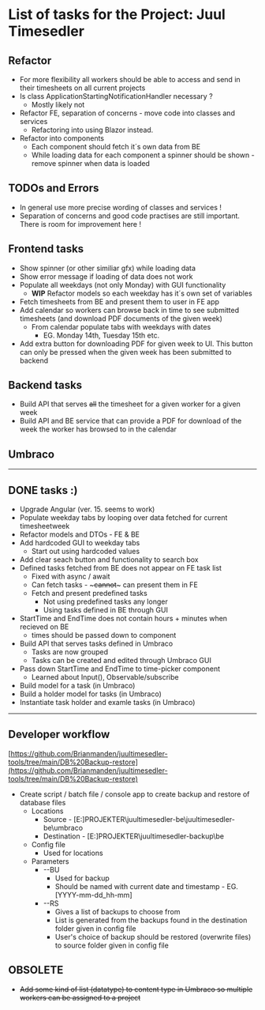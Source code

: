 # List of tasks for the Project: Juul Timesedler

## Refactor

* For more flexibility all workers should be able to access and send in their timesheets on all current projects
* Is class ApplicationStartingNotificationHandler necessary ?
  * Mostly likely not
* Refactor FE, separation of concerns - move code into classes and services
  * Refactoring into using Blazor instead.
* Refactor into components
  * Each component should fetch it´s own data from BE
  * While loading data for each component a spinner should be shown - remove spinner when data is loaded

## TODOs and Errors

* In general use more precise wording of classes and services !
* Separation of concerns and good code practises are still important. There is room for improvement here !

## Frontend tasks

* Show spinner (or other similiar gfx) while loading data
* Show error message if loading of data does not work
* Populate all weekdays (not only Monday) with GUI functionality
  * **WIP** Refactor models so each weekday has it´s own set of variables
* Fetch timesheets from BE and present them to user in FE app
* Add calendar so workers can browse back in time to see submitted timesheets (and download PDF documents of the given week)
  * From calendar populate tabs with weekdays with dates
    * EG. Monday 14th, Tuesday 15th etc.
* Add extra button for downloading PDF for given week to UI. This button can only be pressed when the given week has been submitted to backend

## Backend tasks

* Build API that serves ~~all~~ the timesheet for a given worker for a given week
* Build API and BE service that can provide a PDF for download of the week the worker has browsed to in the calendar

## Umbraco

---

## DONE tasks :)

* Upgrade Angular (ver. 15. seems to work)
* Populate weekday tabs by looping over data fetched for current timesheetweek
* Refactor models and DTOs - FE & BE
* Add hardcoded GUI to weekday tabs
  * Start out using hardcoded values
* Add clear seach button and functionality to search box
* Defined tasks fetched from BE does not appear on FE task list
  * Fixed with async / await
  * Can fetch tasks - ~~~cannot~~~ can present them in FE
  * Fetch and present predefined tasks
    * Not using predefined tasks any longer
    * Using tasks defined in BE through GUI
* StartTime and EndTime does not contain hours + minutes when recieved on BE
  * times should be passed down to component
* Build API that serves tasks defined in Umbraco
  * Tasks are now grouped
  * Tasks can be created and edited through Umbraco GUI
* Pass down StartTime and EndTime to time-picker component
  * Learned about Input(), Observable/subscribe
* Build model for a task (in Umbraco)
* Build a holder model for tasks (in Umbraco)
* Instantiate task holder and examle tasks (in Umbraco)

---

## Developer workflow

[https://github.com/Brianmanden/juultimesedler-tools/tree/main/DB%20Backup-restore](https://github.com/Brianmanden/juultimesedler-tools/tree/main/DB%20Backup-restore)

* Create script / batch file / console app to create backup and restore of database files
  * Locations
    * Source - [E:\]PROJEKTER\juultimesedler-be\juultimesedler-be\umbraco
    * Destination - [E:\]PROJEKTER\juultimesedler-backup\be
  * Config file
    * Used for locations
  * Parameters
    * --BU
      * Used for backup
      * Should be named with current date and timestamp - EG.[YYYY-mm-dd_hh-mm]
    * --RS
      * Gives a list of backups to choose from
      * List is generated from the backups found in the destination folder given in config file
      * User's choice of backup should be restored (overwrite files) to source folder given in config file

## OBSOLETE

* ~~Add some kind of list (datatype) to content type in Umbraco so multiple workers can be assigned to a project~~
